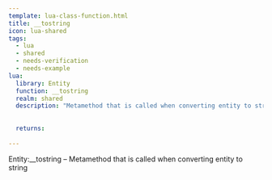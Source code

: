 ```yaml
---
template: lua-class-function.html
title: __tostring
icon: lua-shared
tags:
  - lua
  - shared
  - needs-verification
  - needs-example
lua:
  library: Entity
  function: __tostring
  realm: shared
  description: "Metamethod that is called when converting entity to string"
  
  
  returns:
    
---
```


<div class="lua__search__keywords">
Entity:__tostring &#x2013; Metamethod that is called when converting entity to string
</div>
